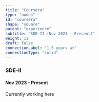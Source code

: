 ```yaml
---
title: "Coursera"
type: "nodes"
id: "coursera"
shape: "square"
parent: "experience"
subtitle: "SDE-II (Nov 2023 - Present)"
weight: 11
draft: false
connectionLabel: "1.5 years at"
connectionType: "solid"
---
```


### SDE-II
#### Nov 2023 - Present

Currently working here